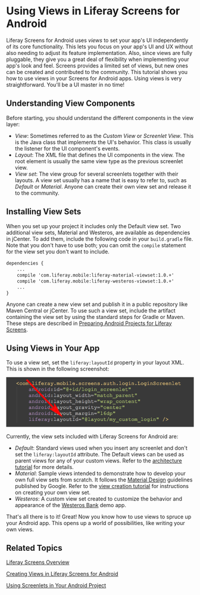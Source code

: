 # Using Views in Liferay Screens for Android [](id=using-views-in-liferay-screens-for-android)

Liferay Screens for Android uses *views* to set your app's UI independently of 
its core functionality. This lets you focus on your app's UI and UX without also 
needing to adjust its feature implementation. Also, since views are fully 
pluggable, they give you a great deal of flexibility when implementing your 
app's look and feel. Screens provides a limited set of views, but new ones can 
be created and contributed to the community. This tutorial shows you how to use 
views in your Screens for Android apps. Using views is very straightforward. 
You'll be a UI master in no time!

## Understanding View Components [](id=understanding-view-components)

Before starting, you should understand the different components in the view 
layer: 

- *View*: Sometimes referred to as the *Custom View* or *Screenlet View*. This
  is the Java class that implements the UI's behavior. This class is usually the
  listener for the UI component's events.
- *Layout*: The XML file that defines the UI components in the view. The root
  element is usually the same view type as the previous screenlet view.
- *View set*: The view group for several screenlets together with their layouts.
  A view set usually has a name that is easy to refer to, such as *Default* or
  *Material*. Anyone can create their own view set and release it to the
  community. 
  
## Installing View Sets [](id=installing-view-sets)

When you set up your project it includes only the Default view set. Two 
additional view sets, Material and Westeros, are available as dependencies in 
jCenter. To add them, include the following code in your `build.gradle` file. 
Note that you don't have to use both; you can omit the `compile` statement for 
the view set you don't want to include. 

    dependencies {
        ...
        compile 'com.liferay.mobile:liferay-material-viewset:1.0.+'
        compile 'com.liferay.mobile:liferay-westeros-viewset:1.0.+'	
        ...
    }

Anyone can create a new view set and publish it in a public repository like 
Maven Central or jCenter. To use such a view set, include the artifact 
containing the view set by using the standard steps for Gradle or Maven. These 
steps are described in
[Preparing Android Projects for Liferay Screens](/develop/tutorials/-/knowledge_base/6-2/preparing-android-projects-for-liferay-screens).

## Using Views in Your App [](id=using-views-in-your-app)

To use a view set, set the `liferay:layoutId` property in your layout XML. This 
is shown in the following screenshot: 

![Figure 1: The `liferay:layoutId` attribute is used to change the layout.](../../images/screens-android-layoutid-xml.png)

Currently, the view sets included with Liferay Screens for Android are:

- *Default*: Standard views used when you insert any screenlet and don't set the 
  `liferay:layoutId` attribute. The Default views can be used as parent views 
  for any of your custom views. Refer to the [architecture tutorial](/develop/tutorials/-/knowledge_base/6-2/architecture-of-liferay-screens-for-android) 
  for more details.
- *Material*: Sample views intended to demonstrate how to develop your own full
  view sets from scratch. It follows the [Material Design](https://developer.android.com/design/material/index.html) 
  guidelines published by Google. Refer to the [view creation tutorial](/develop/tutorials/-/knowledge_base/6-2/creating-android-views) 
  for instructions on creating your own view set. 
- *Westeros*: A custom view set created to customize the behavior and appearance 
  of the [Westeros Bank](https://play.google.com/store/apps/details?id=com.liferay.mobile.screens.bankofwesteros) 
  demo app. 

That's all there is to it! Great! Now you know how to use views to spruce up 
your Android app. This opens up a world of possibilities, like writing your own 
views. 

## Related Topics [](id=related-topics)

[Liferay Screens Overview](/tutorials/-/knowledge_base/6-2/liferay-screens-overview)

[Creating Views in Liferay Screens for Android](/tutorials/-/knowledge_base/6-2/creating-views-in-liferay-screens-for-android)

[Using Screenlets in Your Android Project](/tutorials/-/knowledge_base/6-2/using-screenlets-in-your-android-project)
